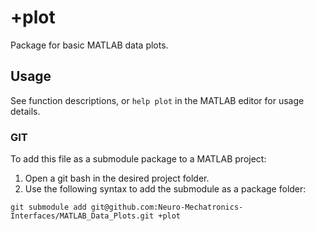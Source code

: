 # +plot #
Package for basic MATLAB data plots.

## Usage ##
See function descriptions, or `help plot` in the MATLAB editor for usage details.

### GIT ###
To add this file as a submodule package to a MATLAB project:
1. Open a git bash in the desired project folder.
2. Use the following syntax to add the submodule as a package folder:  
```(git)
git submodule add git@github.com:Neuro-Mechatronics-Interfaces/MATLAB_Data_Plots.git +plot
```
